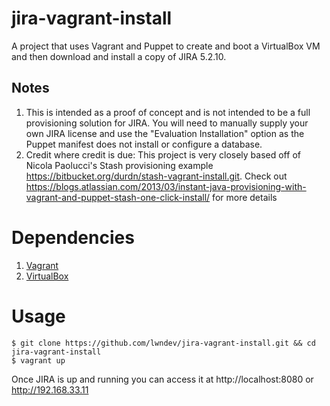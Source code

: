 jira-vagrant-install
===================

A project that uses Vagrant and Puppet to create and boot a VirtualBox VM and then download and install a copy of JIRA 5.2.10.  

## Notes

1. This is intended as a proof of concept and is not intended to be a full provisioning solution for JIRA.  You will need to manually supply your own JIRA license and use the "Evaluation Installation" option as the Puppet manifest does not install or configure a database.
2. Credit where credit is due: This project is very closely based off of Nicola Paolucci's Stash provisioning example https://bitbucket.org/durdn/stash-vagrant-install.git. Check out https://blogs.atlassian.com/2013/03/instant-java-provisioning-with-vagrant-and-puppet-stash-one-click-install/ for more details

# Dependencies

1. [Vagrant](http://downloads.vagrantup.com/)
2. [VirtualBox](https://www.virtualbox.org/wiki/Downloads)

# Usage

	$ git clone https://github.com/lwndev/jira-vagrant-install.git && cd jira-vagrant-install
	$ vagrant up

Once JIRA is up and running you can access it at http://localhost:8080 or http://192.168.33.11
